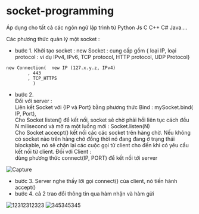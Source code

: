 # socket-programming
Áp dụng cho tất cả các ngôn ngữ lập trình từ Python Js C C++ C# Java....  

Các phương thức quản lý một socket :  
- bước 1. Khởi tạo socket : new Socket : cung cấp gồm { loại IP, loại protocol : ví dụ IPv4, IPv6, TCP protocol, HTTP protocol, UDP Protocol}
```
new Connection(  new IP (127.x.y.z, IPv4)
		, 443
		, TCP_HTTPS
	      ) 

```
- bước 2.  
Đối với server :  
Liên kết Socket với {IP và Port} bằng phương thức Bind : mySocket.bind( IP, Port),  
Cho Socket listen() để kết nối, socket sẽ chờ phải hồi liên tục cách đều N milisecond và mở ra một luồng mới : Socket.listen(N)  
Cho Socket accecpt() kết nối các các socket trên hàng chờ. Nếu không có socket nào trên hàng chờ đồng thời nó đang đang ở trạng thái blockable, 
nó sẽ chặn lại các cuộc gọi từ client cho đến khi có yêu cầu kết nối từ client.
Đối với Client :  
dùng phương thức connect(IP, PORT) để kết nối tới server  

![Capture](https://user-images.githubusercontent.com/86332370/162412078-66ab5301-ffbd-445a-8996-946bf48d82d3.PNG)
 

- bước 3. Server nghe thấy lời gọi connect() của client, nó tiến hành accept()
- bước 4. cả 2 trao đổi thông tin qua hàm nhận và hàm gửi  
  
  
![12312312323](https://user-images.githubusercontent.com/86332370/178084626-29a0d6e3-5817-485e-b9a1-0db40b1b8fb6.PNG)
![345345345](https://user-images.githubusercontent.com/86332370/178084631-0fc596f5-90d1-4522-a75c-3ad7c31b28c8.PNG)
